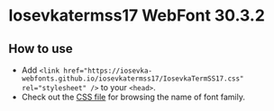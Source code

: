 # Iosevkatermss17 WebFont 30.3.2

## How to use

- Add `<link href="https://iosevka-webfonts.github.io/iosevkatermss17/IosevkaTermSS17.css" rel="stylesheet" />` to your `<head>`.
- Check out the [CSS file](./IosevkaTermSS17.css) for browsing the name of font family.
